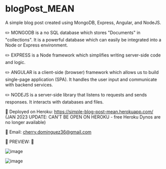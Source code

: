 # blogPost_MEAN

A simple blog post created using MongoDB, Express, Angular, and NodeJS.

 ✏️ MONGODB is a no SQL database which stores "Documents" in "collections". It is a powerful database which can easily be integrated into a Node or Express environment.

 ✏️ EXPRESS is a Node framework which simplifies writing server-side code and logic.

 ✏️ ANGULAR is a client-side (browser) framework which allows us to build single-page application (SPA). It handles the user input and communicate with backend services.

 ✏️ NODEJS is a server-side library that listens to requests and sends responses. It interacts with databases and files.

🔗 Deployed on Heroku: https://simple-blog-post-mean.herokuapp.com/ 
(JAN 2023 UPDATE: CAN'T BE OPEN ON HEROKU - free Heroku Dynos are no longer available)  

📧 Email: cherry.dominguez36@gmail.com

💜 PREVIEW: 💜

![image](https://user-images.githubusercontent.com/105072341/200129253-d274b00b-a414-4dda-9394-37bcdeb46351.png)

![image](https://user-images.githubusercontent.com/105072341/200129318-1b29339b-d97e-4895-ad5c-62f4290c9cd6.png)





